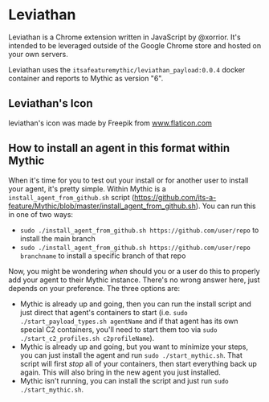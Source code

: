 # Leviathan

Leviathan is a Chrome extension written in JavaScript by @xorrior. It's intended to be leveraged outside of the Google Chrome store and hosted on your own servers.

Leviathan uses the `itsafeaturemythic/leviathan_payload:0.0.4` docker container and reports to Mythic as version "6".

## Leviathan's Icon

leviathan's icon was made by Freepik from www.flaticon.com


## How to install an agent in this format within Mythic

When it's time for you to test out your install or for another user to install your agent, it's pretty simple. Within Mythic is a `install_agent_from_github.sh` script (https://github.com/its-a-feature/Mythic/blob/master/install_agent_from_github.sh). You can run this in one of two ways:

* `sudo ./install_agent_from_github.sh https://github.com/user/repo` to install the main branch
* `sudo ./install_agent_from_github.sh https://github.com/user/repo branchname` to install a specific branch of that repo

Now, you might be wondering _when_ should you or a user do this to properly add your agent to their Mythic instance. There's no wrong answer here, just depends on your preference. The three options are:

* Mythic is already up and going, then you can run the install script and just direct that agent's containers to start (i.e. `sudo ./start_payload_types.sh agentName` and if that agent has its own special C2 containers, you'll need to start them too via `sudo ./start_c2_profiles.sh c2profileName`).
* Mythic is already up and going, but you want to minimize your steps, you can just install the agent and run `sudo ./start_mythic.sh`. That script will first _stop_ all of your containers, then start everything back up again. This will also bring in the new agent you just installed.
* Mythic isn't running, you can install the script and just run `sudo ./start_mythic.sh`. 



